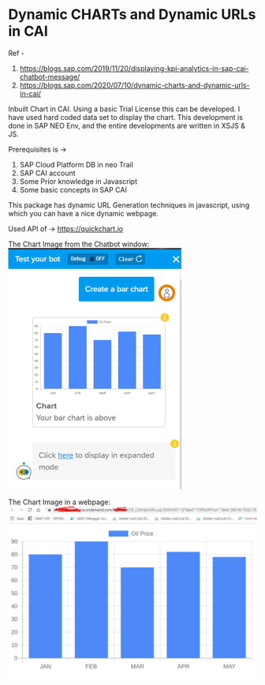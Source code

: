 # Dynamic CHARTs and Dynamic URLs in CAI
Ref - 
1. https://blogs.sap.com/2019/11/20/displaying-kpi-analytics-in-sap-cai-chatbot-message/
2. https://blogs.sap.com/2020/07/10/dynamic-charts-and-dynamic-urls-in-cai/

Inbuilt Chart in CAI.
Using a basic Trial License this can be developed. I have used hard coded data set to display the chart. This development is done in SAP NEO Env, and the entire developments are written in XSJS & JS.

Prerequisites is ->
1. SAP Cloud Platform DB in neo Trail
2. SAP CAI account
3. Some Prior knowledge in Javascript
4. Some basic concepts in SAP CAI

This package has dynamic URL Generation techniques in javascript, using which you can have a nice dynamic webpage.

Used API of -> https://quickchart.io

The Chart Image from the Chatbot window:
![alt text](https://github.com/sabarna17/CAICHART/blob/master/caichart.PNG?raw=true)

The Chart Image in a webpage:
![alt text](https://github.com/sabarna17/CAICHART/blob/master/dynURL.PNG?raw=true)
